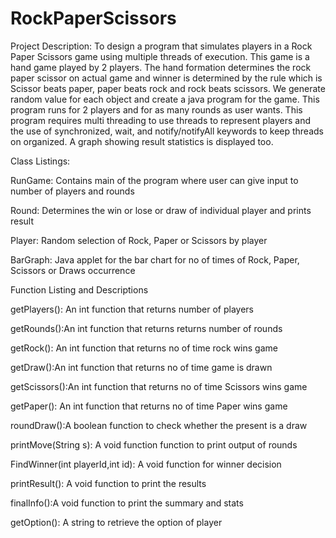 # RockPaperScissors
Project Description: 
To design a program that simulates players in a Rock Paper Scissors game using multiple threads of execution.
This game is a hand game played by 2 players. The hand formation determines the rock paper scissor on actual game
and winner is determined by the rule which is Scissor beats paper, paper beats rock and rock beats scissors.
We generate random value for each object and create a java program for the game. This program runs for 2 players 
and for as many rounds as user wants. This program requires multi threading to use threads to represent players 
and the use of synchronized, wait, and notify/notifyAll keywords to keep threads on organized.
A graph showing result statistics is displayed too. 

Class Listings:

RunGame: Contains main of the program where user can give input to number of players and rounds

Round: Determines the win or lose or draw of individual player and prints result

Player: Random selection of Rock, Paper or Scissors by player

BarGraph: Java applet for the bar chart for no of times of Rock, Paper, Scissors or Draws occurrence


Function Listing and Descriptions

getPlayers(): An int function that returns number of players

getRounds():An int function that returns returns number of rounds

getRock(): An int function that returns no of time rock wins game

getDraw():An int function that returns no of time game is drawn

getScissors():An int function that returns no of time Scissors wins game

getPaper(): An int function that returns no of time Paper wins game

roundDraw():A boolean function to check whether the present is a draw

printMove(String s): A void function function to print output of rounds

FindWinner(int playerId,int id): A void function for winner decision

printResult(): A void function to print the results

finalInfo():A void function to print the summary and stats

getOption(): A string to retrieve the option of player
